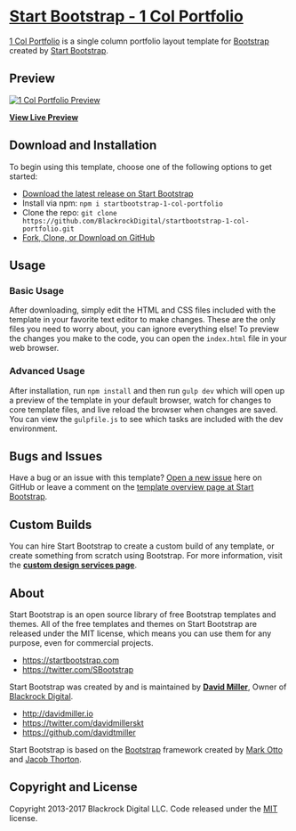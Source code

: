 # [Start Bootstrap - 1 Col Portfolio](https://startbootstrap.com/template-overviews/1-col-portfolio/)

[1 Col Portfolio](https://startbootstrap.com/template-overviews/1-col-portfolio/) is a single column portfolio layout template for [Bootstrap](http://getbootstrap.com/) created by [Start Bootstrap](https://startbootstrap.com/).

## Preview
[![1 Col Portfolio Preview](https://startbootstrap.com/assets/img/templates/1-col-portfolio.jpg)](https://blackrockdigital.github.io/startbootstrap-1-col-portfolio/)

**[View Live Preview](https://blackrockdigital.github.io/startbootstrap-1-col-portfolio/)**

## Download and Installation

To begin using this template, choose one of the following options to get started:
* [Download the latest release on Start Bootstrap](https://startbootstrap.com/template-overviews/1-col-portfolio/)
* Install via npm: `npm i startbootstrap-1-col-portfolio`
* Clone the repo: `git clone https://github.com/BlackrockDigital/startbootstrap-1-col-portfolio.git`
* [Fork, Clone, or Download on GitHub](https://github.com/BlackrockDigital/startbootstrap-1-col-portfolio)

## Usage

### Basic Usage

After downloading, simply edit the HTML and CSS files included with the template in your favorite text editor to make changes. These are the only files you need to worry about, you can ignore everything else! To preview the changes you make to the code, you can open the `index.html` file in your web browser.

### Advanced Usage

After installation, run `npm install` and then run `gulp dev` which will open up a preview of the template in your default browser, watch for changes to core template files, and live reload the browser when changes are saved. You can view the `gulpfile.js` to see which tasks are included with the dev environment.

## Bugs and Issues

Have a bug or an issue with this template? [Open a new issue](https://github.com/BlackrockDigital/startbootstrap-1-col-portfolio/issues) here on GitHub or leave a comment on the [template overview page at Start Bootstrap](http://startbootstrap.com/template-overviews/1-col-portfolio/).

## Custom Builds

You can hire Start Bootstrap to create a custom build of any template, or create something from scratch using Bootstrap. For more information, visit the **[custom design services page](https://startbootstrap.com/bootstrap-design-services/)**.

## About

Start Bootstrap is an open source library of free Bootstrap templates and themes. All of the free templates and themes on Start Bootstrap are released under the MIT license, which means you can use them for any purpose, even for commercial projects.

* https://startbootstrap.com
* https://twitter.com/SBootstrap

Start Bootstrap was created by and is maintained by **[David Miller](http://davidmiller.io/)**, Owner of [Blackrock Digital](http://blackrockdigital.io/).

* http://davidmiller.io
* https://twitter.com/davidmillerskt
* https://github.com/davidtmiller

Start Bootstrap is based on the [Bootstrap](http://getbootstrap.com/) framework created by [Mark Otto](https://twitter.com/mdo) and [Jacob Thorton](https://twitter.com/fat).

## Copyright and License

Copyright 2013-2017 Blackrock Digital LLC. Code released under the [MIT](https://github.com/BlackrockDigital/startbootstrap-1-col-portfolio/blob/gh-pages/LICENSE) license.
